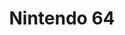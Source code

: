 ---
title: 'Nintendo 64'
slug: nintendo-64
shortname: N64
company: nintendo
logo: '<path d="M11.0406667,44.341 L6.675,31.7916667 L6.61533333,31.7916667 L6.61533333,44.341 L-1.58095759e-13,44.341 L-1.58095759e-13,22.601 L9.78233333,22.601 L14.148,35.0673333 L14.205,35.0673333 L14.205,22.601 L20.8243333,22.601 L20.8243333,44.341 L11.0406667,44.341 Z M47.9496667,44.341 L43.5866667,31.7916667 L43.5296667,31.7916667 L43.5296667,44.341 L36.9103333,44.341 L36.9103333,22.601 L46.6926667,22.601 L51.0583333,35.0673333 L51.118,35.0673333 L51.118,22.601 L57.7333333,22.601 L57.7333333,44.341 L47.9496667,44.341 Z M111.505667,44.341 L107.141333,31.7916667 L107.083,31.7916667 L107.083,44.341 L100.466333,44.341 L100.466333,22.601 L110.25,22.601 L114.614333,35.0673333 L114.672667,35.0673333 L114.672667,22.601 L121.290667,22.601 L121.290667,44.341 L111.505667,44.341 Z M24.82,22.601 L32.9806667,22.601 L32.9806667,44.341 L24.82,44.341 L24.82,22.601 Z M65.2853333,28.5066667 L60.0996667,28.5066667 L60.0996667,22.601 L78.647,22.601 L78.647,28.5066667 L73.4433333,28.5066667 L73.4433333,44.341 L65.2853333,44.341 L65.2853333,28.5066667 Z M81.0563333,22.5943333 L97.1943333,22.5943333 L97.1943333,28.3456667 L89.0883333,28.3456667 L89.0883333,30.6186667 L96.5523333,30.6186667 L96.5523333,36.1923333 L89.0883333,36.1923333 L89.0883333,38.6313333 L97.454,38.6313333 L97.454,44.3346667 L81.0563333,44.3346667 L81.0563333,22.5943333 Z M124.802667,22.601 L134.470667,22.601 C142.715667,22.601 145.34,27.2676667 145.34,33.7116667 C145.34,40.2763333 141.291,44.341 134.958667,44.341 L124.802667,44.341 L124.802667,22.601 Z M132.790667,39.4006667 L133.586,39.4006667 C134.899,39.4006667 135.778333,38.9986667 136.292333,38.1253333 C136.833333,37.221 136.895667,35.576 136.895667,33.4703333 C136.895667,31.3633333 136.833333,29.7196667 136.292333,28.814 C135.778333,27.9396667 134.899,27.5373333 133.586,27.5373333 L132.790667,27.5373333 L132.790667,39.4006667 Z M158.132333,22.03 C165.235333,22.03 168.770667,26.6953333 168.770667,33.4703333 C168.770667,40.2466667 165.234,44.9133333 158.132333,44.9133333 C151.026667,44.9133333 147.492333,40.2466667 147.492333,33.4703333 C147.492333,26.6953333 151.025333,22.03 158.132333,22.03 Z M158.132333,39.4046667 C159.385667,39.4046667 160.328667,38.7883333 160.328667,33.4703333 C160.328667,28.2716667 159.441333,27.5373333 158.132333,27.5373333 C156.820667,27.5373333 155.934667,28.2716667 155.934667,33.4703333 C155.934667,38.7883333 156.876333,39.4046667 158.132333,39.4046667 Z M183.365,19.7103333 C182.930333,19.6726667 182.508667,19.6896667 181.919667,19.717 C178.477667,19.8763333 177.085667,21.3423333 176.613333,23.0006667 L176.696333,23.0006667 C177.554,22.2506667 178.612667,21.9016667 180.032,21.9016667 C182.763,21.9016667 185.256667,23.8866667 185.256667,27.6113333 C185.256667,31.1753333 182.516667,33.9516667 178.839667,33.9516667 C173.995333,33.9516667 171.889667,30.2516667 171.889667,26.2843333 C171.889667,23.0626667 173.032667,20.333 174.908667,18.5726667 C176.695333,16.9183333 178.996667,16.083 181.816,16.018 C182.562,15.9753333 183.005667,16.018 183.365,16.0503333 L183.365,19.7103333 Z M178.778667,30.4463333 C179.894667,30.4463333 180.571667,29.3056667 180.571667,27.849 C180.562667,26.6203333 179.999667,25.28 178.502333,25.28 C177.589,25.28 176.875667,25.86 176.607,26.5593333 C176.503333,26.7746667 176.463,27.0793333 176.463,27.5983333 C176.559,28.988 177.228333,30.4463333 178.751667,30.4463333 L178.778667,30.4463333 Z M193.792,33.6586667 L193.792,29.7573333 L186.539667,29.7573333 L186.539667,26.6396667 L192.362333,16.2633333 L198.156333,16.2633333 L198.156333,26.183 L200,26.183 L200,29.7573333 L198.156333,29.7573333 L198.156333,33.6586667 L193.792,33.6586667 Z M193.792,26.183 L193.792,23.194 C193.792,22.0883333 193.858333,20.9403333 193.915333,19.731 L193.820667,19.731 C193.281,20.9053333 192.811333,22.0223333 192.199,23.2353333 L190.773,26.131 L190.757333,26.1843333 L193.792,26.183 Z" />'
disc: false
cartridge: true
color: gray-700
order: 12
---